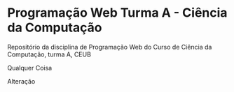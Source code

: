 # Programação Web Turma A - Ciência da Computação
Repositório da disciplina de Programação Web do Curso de Ciência da Computação, turma A, CEUB

Qualquer Coisa

Alteração
